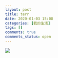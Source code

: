 ```yaml
---
layout: post
title: terr
date: 2020-01-03 15:08
categories: [我的生活]
tags: []
comments: true
comments_status: open
---
```


![](/assets/test/20200103/test/tt.jpg)